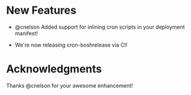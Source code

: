# New Features

- @cnelson Added support for inlining cron scripts in your deployment manifest!

- We're now releasing cron-boshrelease via CI!

# Acknowledgments

Thanks @cnelson for your awesome enhancement!

